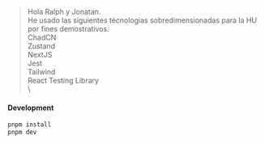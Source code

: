 > Hola Ralph y Jonatan. <br />
> He usado las siguientes técnologias sobredimensionadas para la HU por fines demostrativos. <br />
> ChadCN\
> Zustand\
> NextJS\
> Jest\
> Tailwind\
> React Testing Library\
\

#### Development

```sh
pnpm install
pnpm dev
```




